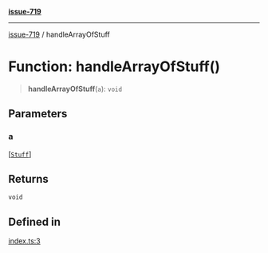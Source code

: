 [**issue-719**](../README.md)

***

[issue-719](../README.md) / handleArrayOfStuff

# Function: handleArrayOfStuff()

> **handleArrayOfStuff**(`a`): `void`

## Parameters

### a

[[`Stuff`](../type-aliases/Stuff.md)]

## Returns

`void`

## Defined in

[index.ts:3](https://github.com/typedoc2md/typedoc-plugin-markdown-scratchpad/blob/6bb508f24e7bc1181f9ef992ff4abdbf41e356f6/issues/719/src/index.ts#L3)
